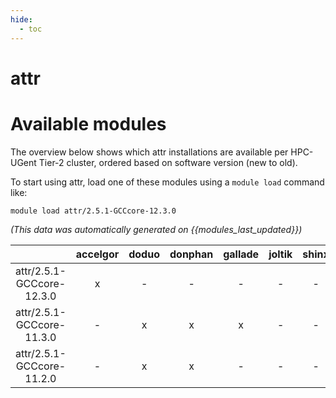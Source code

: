 ```yaml
---
hide:
  - toc
---
```


attr
====

# Available modules


The overview below shows which attr installations are available per HPC-UGent Tier-2 cluster, ordered based on software version (new to old).

To start using attr, load one of these modules using a `module load` command like:

```shell
module load attr/2.5.1-GCCcore-12.3.0
```

*(This data was automatically generated on {{modules_last_updated}})*  

| |accelgor|doduo|donphan|gallade|joltik|shinx|
| :---: | :---: | :---: | :---: | :---: | :---: | :---: |
|attr/2.5.1-GCCcore-12.3.0|x|-|-|-|-|-|
|attr/2.5.1-GCCcore-11.3.0|-|x|x|x|-|-|
|attr/2.5.1-GCCcore-11.2.0|-|x|x|-|-|-|
